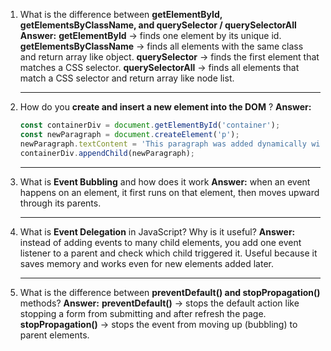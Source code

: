 1. What is the difference between  **getElementById, getElementsByClassName, and querySelector / querySelectorAll**
   **Answer:**
   **getElementById** → finds one element by its unique id.
   **getElementsByClassName** → finds all elements with the same class and return array like object.
   **querySelector** → finds the first element that matches a CSS selector.
   **querySelectorAll** → finds all elements that match a CSS selector and return array like node list.

   ---
2. How do you  **create and insert a new element into the DOM** ?
   **Answer:**

   ```javascript
   const containerDiv = document.getElementById('container');
   const newParagraph = document.createElement('p');
   newParagraph.textContent = 'This paragraph was added dynamically with JavaScript.';
   containerDiv.appendChild(newParagraph);
   ```
   ---
3. What is **Event Bubbling** and how does it work
   **Answer:** when an event happens on an element, it first runs on that element, then moves upward through its parents.

   ---
4. What is **Event Delegation** in JavaScript? Why is it useful?
   **Answer:** instead of adding events to many child elements, you add one event listener to a parent and check which child triggered it. Useful because it saves memory and works even for new elements added later.

   ---
5. What is the difference between **preventDefault() and stopPropagation()** methods?
   **Answer:**
   **preventDefault()** → stops the default action like stopping a form from submitting and after refresh the page.
   **stopPropagation()** → stops the event from moving up (bubbling) to parent elements.
